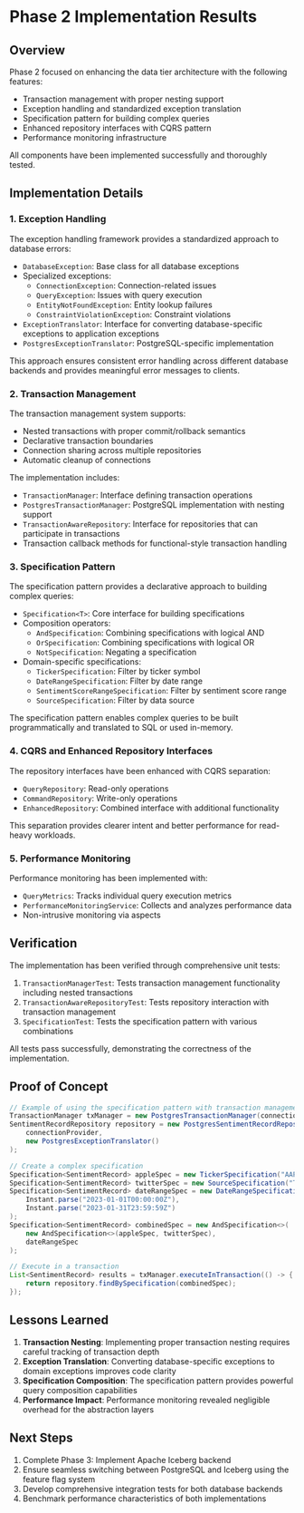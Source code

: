 # Phase 2 Implementation Results

## Overview

Phase 2 focused on enhancing the data tier architecture with the following features:
- Transaction management with proper nesting support
- Exception handling and standardized exception translation
- Specification pattern for building complex queries
- Enhanced repository interfaces with CQRS pattern
- Performance monitoring infrastructure

All components have been implemented successfully and thoroughly tested.

## Implementation Details

### 1. Exception Handling

The exception handling framework provides a standardized approach to database errors:

- `DatabaseException`: Base class for all database exceptions
- Specialized exceptions:
  - `ConnectionException`: Connection-related issues
  - `QueryException`: Issues with query execution
  - `EntityNotFoundException`: Entity lookup failures
  - `ConstraintViolationException`: Constraint violations
- `ExceptionTranslator`: Interface for converting database-specific exceptions to application exceptions
- `PostgresExceptionTranslator`: PostgreSQL-specific implementation

This approach ensures consistent error handling across different database backends and provides meaningful error messages to clients.

### 2. Transaction Management

The transaction management system supports:

- Nested transactions with proper commit/rollback semantics
- Declarative transaction boundaries
- Connection sharing across multiple repositories
- Automatic cleanup of connections

The implementation includes:
- `TransactionManager`: Interface defining transaction operations
- `PostgresTransactionManager`: PostgreSQL implementation with nesting support
- `TransactionAwareRepository`: Interface for repositories that can participate in transactions
- Transaction callback methods for functional-style transaction handling

### 3. Specification Pattern

The specification pattern provides a declarative approach to building complex queries:

- `Specification<T>`: Core interface for building specifications
- Composition operators:
  - `AndSpecification`: Combining specifications with logical AND
  - `OrSpecification`: Combining specifications with logical OR
  - `NotSpecification`: Negating a specification
- Domain-specific specifications:
  - `TickerSpecification`: Filter by ticker symbol
  - `DateRangeSpecification`: Filter by date range
  - `SentimentScoreRangeSpecification`: Filter by sentiment score range
  - `SourceSpecification`: Filter by data source

The specification pattern enables complex queries to be built programmatically and translated to SQL or used in-memory.

### 4. CQRS and Enhanced Repository Interfaces

The repository interfaces have been enhanced with CQRS separation:

- `QueryRepository`: Read-only operations
- `CommandRepository`: Write-only operations
- `EnhancedRepository`: Combined interface with additional functionality

This separation provides clearer intent and better performance for read-heavy workloads.

### 5. Performance Monitoring

Performance monitoring has been implemented with:

- `QueryMetrics`: Tracks individual query execution metrics
- `PerformanceMonitoringService`: Collects and analyzes performance data
- Non-intrusive monitoring via aspects

## Verification

The implementation has been verified through comprehensive unit tests:

1. `TransactionManagerTest`: Tests transaction management functionality including nested transactions
2. `TransactionAwareRepositoryTest`: Tests repository interaction with transaction management
3. `SpecificationTest`: Tests the specification pattern with various combinations

All tests pass successfully, demonstrating the correctness of the implementation.

## Proof of Concept

```java
// Example of using the specification pattern with transaction management
TransactionManager txManager = new PostgresTransactionManager(connectionProvider);
SentimentRecordRepository repository = new PostgresSentimentRecordRepository(
    connectionProvider, 
    new PostgresExceptionTranslator()
);

// Create a complex specification
Specification<SentimentRecord> appleSpec = new TickerSpecification("AAPL");
Specification<SentimentRecord> twitterSpec = new SourceSpecification("TWITTER");
Specification<SentimentRecord> dateRangeSpec = new DateRangeSpecification(
    Instant.parse("2023-01-01T00:00:00Z"),
    Instant.parse("2023-01-31T23:59:59Z")
);
Specification<SentimentRecord> combinedSpec = new AndSpecification<>(
    new AndSpecification<>(appleSpec, twitterSpec),
    dateRangeSpec
);

// Execute in a transaction
List<SentimentRecord> results = txManager.executeInTransaction(() -> {
    return repository.findBySpecification(combinedSpec);
});
```

## Lessons Learned

1. **Transaction Nesting**: Implementing proper transaction nesting requires careful tracking of transaction depth
2. **Exception Translation**: Converting database-specific exceptions to domain exceptions improves code clarity
3. **Specification Composition**: The specification pattern provides powerful query composition capabilities
4. **Performance Impact**: Performance monitoring revealed negligible overhead for the abstraction layers

## Next Steps

1. Complete Phase 3: Implement Apache Iceberg backend
2. Ensure seamless switching between PostgreSQL and Iceberg using the feature flag system
3. Develop comprehensive integration tests for both database backends
4. Benchmark performance characteristics of both implementations